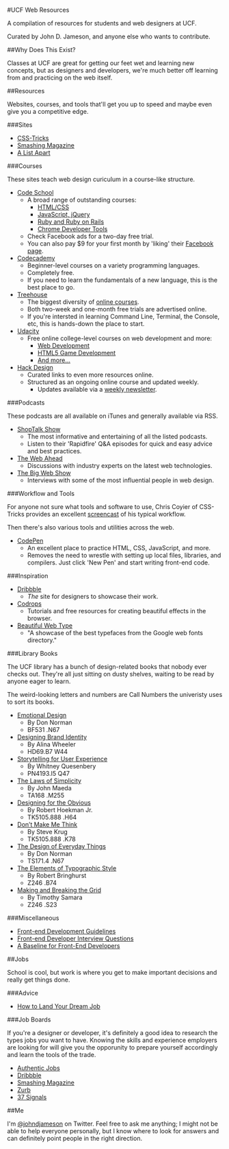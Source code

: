 #UCF Web Resources

A compilation of resources for students and web designers at UCF.

Curated by John D. Jameson, and anyone else who wants to contribute.


##Why Does This Exist?

Classes at UCF are great for getting our feet wet and learning new concepts, but as designers and developers, we're much better off learning from and practicing on the web itself.


##Resources

Websites, courses, and tools that'll get you up to speed and maybe even give you a competitive edge. 

###Sites

* [CSS-Tricks](http://css-tricks.com/)
* [Smashing Magazine](http://www.smashingmagazine.com/)
* [A List Apart](http://alistapart.com)

###Courses

These sites teach web design curiculum in a course-like structure.

* [Code School](https://www.codeschool.com/courses)
	- A broad range of outstanding courses:
		- [HTML/CSS](https://www.codeschool.com/paths/html-css)
		- [JavaScript, jQuery](https://www.codeschool.com/paths/javascript)
		- [Ruby and Ruby on Rails](https://www.codeschool.com/paths/ruby)
		- [Chrome Developer Tools](https://www.codeschool.com/courses/discover-devtools)
	- Check Facebook ads for a two-day free trial. 
	- You can also pay $9 for your first month by 'liking' their [Facebook page](https://www.facebook.com/CodeSchool/app_130240593792771).
* [Codecademy](http://www.codecademy.com/learn)
	- Beginner-level courses on a variety programming languages.
	- Completely free. 
	- If you need to learn the fundamentals of a new language, this is the best place to go.
* [Treehouse](http://teamtreehouse.com/tracks)
	- The biggest diversity of [online courses](http://teamtreehouse.com/library).
	- Both two-week and one-month free trials are advertised online.
	- If you're intersted in learning Command Line, Terminal, the Console, etc, this is hands-down the place to start.
* [Udacity](https://www.udacity.com/courses)
	- Free online college-level courses on web development and more:
		- [Web Development](https://www.udacity.com/course/cs253)
		- [HTML5 Game Development](https://www.udacity.com/course/cs255)
		- [And more...](https://www.udacity.com/courses)
* [Hack Design](http://hackdesign.org/lessons)
	- Curated links to even more resources online.
	- Structured as an ongoing online course and updated weekly.
		- Updates available via a [weekly newsletter](http://hackdesign.org/).

###Podcasts

These podcasts are all available on iTunes and generally available via RSS.

* [ShopTalk Show](http://shoptalkshow.com/)
	- The most informative and entertaining of all the listed podcasts.
	- Listen to their 'Rapidfire' Q&A episodes for quick and easy advice and best practices.
* [The Web Ahead](http://5by5.tv/webahead)
	- Discussions with industry experts on the latest web technologies.
* [The Big Web Show](http://www.muleradio.net/thebigwebshow/)
	- Interviews with some of the most influential people in web design.

###Workflow and Tools

For anyone not sure what tools and software to use, Chris Coyier of CSS-Tricks provides an excellent [screencast](http://css-tricks.com/video-screencasts/124-a-modern-web-designers-workflow/) of his typical workflow.

Then there's also various tools and utilities across the web.

* [CodePen](http://codepen.io/)
	- An excellent place to practice HTML, CSS, JavaScript, and more.
	- Removes the need to wrestle with setting up local files, libraries, and compilers. Just click 'New Pen' and start writing front-end code.

###Inspiration

* [Dribbble](http://dribbble.com/)
	- *The* site for designers to showcase their work.
* [Codrops](http://tympanus.net/codrops/)
	- Tutorials and free resources for creating beautiful effects in the browser.
* [Beautiful Web Type](http://hellohappy.org/beautiful-web-type/)
	- "A showcase of the best typefaces from the Google web fonts directory."

###Library Books

The UCF library has a bunch of design-related books that nobody ever checks out. They're all just sitting on dusty shelves, waiting to be read by anyone eager to learn.

The weird-looking letters and numbers are Call Numbers the univeristy uses to sort its books. 

* [Emotional Design](http://www.amazon.com/Emotional-Design-Love-Everyday-Things/dp/0465051367)
	- By Don Norman
	- BF531 .N67
* [Designing Brand Identity](http://www.amazon.com/Designing-Brand-Identity-Essential-Branding/dp/1118099206)
	- By Alina Wheeler
	- HD69.B7 W44
* [Storytelling for User Experience](http://www.amazon.com/Storytelling-User-Experience-Crafting-Stories/dp/1933820470)
	- By Whitney Quesenbery
	- PN4193.I5 Q47
* [The Laws of Simplicity](http://www.amazon.com/The-Laws-Simplicity-Technology-Business/dp/0262134721)
	- By John Maeda
	- TA168 .M255
* [Designing for the Obvious](http://www.amazon.com/Designing-Obvious-Common-Approach-Application/dp/032145345X)
	- By Robert Hoekman Jr.
	- TK5105.888 .H64
* [Don’t Make Me Think](http://www.amazon.com/Dont-Make-Me-Think-Usability/dp/0321344758)
	- By Steve Krug
	- TK5105.888 .K78
* [The Design of Everyday Things](http://www.amazon.com/The-Design-Everyday-Things-Expanded/dp/0465050654)
	- By Don Norman
	- TS171.4 .N67
* [The Elements of Typographic Style](http://www.amazon.com/Elements-Typographic-Style-Robert-Bringhurst/dp/0881791326)
	- By Robert Bringhurst
	- Z246 .B74
* [Making and Breaking the Grid](http://www.amazon.com/Making-Breaking-Grid-Graphic-Workshop/dp/1592531253)
	- By Timothy Samara
	- Z246 .S23

###Miscellaneous

* [Front-end Development Guidelines](http://taitems.github.io/Front-End-Development-Guidelines/)
* [Front-end Developer Interview Questions](https://github.com/darcyclarke/Front-end-Developer-Interview-Questions)
* [A Baseline for Front-End Developers](http://rmurphey.com/blog/2012/04/12/a-baseline-for-front-end-developers/)


##Jobs

School is cool, but work is where you get to make important decisions and really get things done.

###Advice

* [How to Land Your Dream Job](http://blog.codeschool.com/post/64777766667/how-to-land-your-dream-job)

###Job Boards

If you're a designer or developer, it's definitely a good idea to research the types jobs you want to have. Knowing the skills and experience employers are looking for will give you the opporunity to prepare yourself accordingly and learn the tools of the trade.

* [Authentic Jobs](http://www.authenticjobs.com)
* [Dribbble](http://dribbble.com/jobs)
* [Smashing Magazine](http://jobs.smashingmagazine.com)
* [Zurb](http://zurb.com/jobs)
* [37 Signals](http://jobs.37signals.com)


##Me

I'm [@johndjameson](https://twitter.com/johndjameson) on Twitter. Feel free to ask me anything; I might not be able to help everyone personally, but I know where to look for answers and can definitely point people in the right direction.